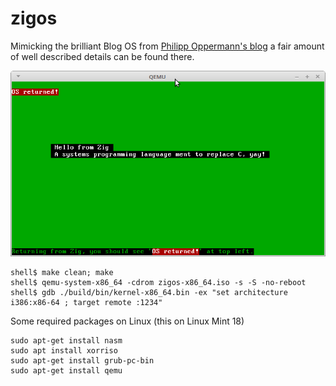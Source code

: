 # zigos
Mimicking the brilliant Blog OS from [Philipp Oppermann's
blog](http://os.phil-opp.com/) a fair amount of well described
details can be found there.

![Zig OS](zigos.png)

```
shell$ make clean; make
shell$ qemu-system-x86_64 -cdrom zigos-x86_64.iso -s -S -no-reboot
shell$ gdb ./build/bin/kernel-x86_64.bin -ex "set architecture i386:x86-64 ; target remote :1234"
```

Some required packages on Linux (this on Linux Mint 18)
```
sudo apt-get install nasm
sudo apt install xorriso
sudo apt-get install grub-pc-bin
sudo apt-get install qemu
```
